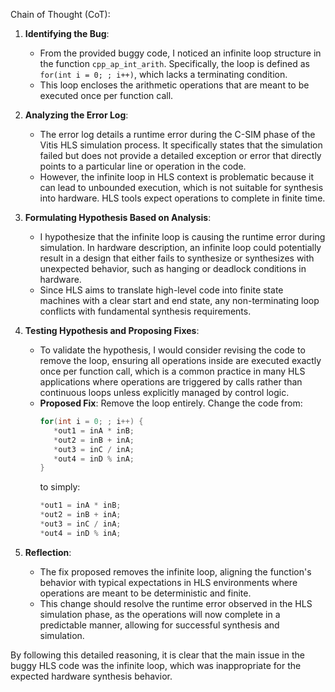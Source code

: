 Chain of Thought (CoT):

1. **Identifying the Bug**:
   - From the provided buggy code, I noticed an infinite loop structure in the function `cpp_ap_int_arith`. Specifically, the loop is defined as `for(int i = 0; ; i++)`, which lacks a terminating condition.
   - This loop encloses the arithmetic operations that are meant to be executed once per function call.

2. **Analyzing the Error Log**:
   - The error log details a runtime error during the C-SIM phase of the Vitis HLS simulation process. It specifically states that the simulation failed but does not provide a detailed exception or error that directly points to a particular line or operation in the code.
   - However, the infinite loop in HLS context is problematic because it can lead to unbounded execution, which is not suitable for synthesis into hardware. HLS tools expect operations to complete in finite time.

3. **Formulating Hypothesis Based on Analysis**:
   - I hypothesize that the infinite loop is causing the runtime error during simulation. In hardware description, an infinite loop could potentially result in a design that either fails to synthesize or synthesizes with unexpected behavior, such as hanging or deadlock conditions in hardware.
   - Since HLS aims to translate high-level code into finite state machines with a clear start and end state, any non-terminating loop conflicts with fundamental synthesis requirements.

4. **Testing Hypothesis and Proposing Fixes**:
   - To validate the hypothesis, I would consider revising the code to remove the loop, ensuring all operations inside are executed exactly once per function call, which is a common practice in many HLS applications where operations are triggered by calls rather than continuous loops unless explicitly managed by control logic.
   - **Proposed Fix**: Remove the loop entirely. Change the code from:
     ```cpp
     for(int i = 0; ; i++) { 
        *out1 = inA * inB;
        *out2 = inB + inA;
        *out3 = inC / inA;
        *out4 = inD % inA;
     }
     ```
     to simply:
     ```cpp
     *out1 = inA * inB;
     *out2 = inB + inA;
     *out3 = inC / inA;
     *out4 = inD % inA;
     ```

5. **Reflection**:
   - The fix proposed removes the infinite loop, aligning the function's behavior with typical expectations in HLS environments where operations are meant to be deterministic and finite.
   - This change should resolve the runtime error observed in the HLS simulation phase, as the operations will now complete in a predictable manner, allowing for successful synthesis and simulation.

By following this detailed reasoning, it is clear that the main issue in the buggy HLS code was the infinite loop, which was inappropriate for the expected hardware synthesis behavior.

